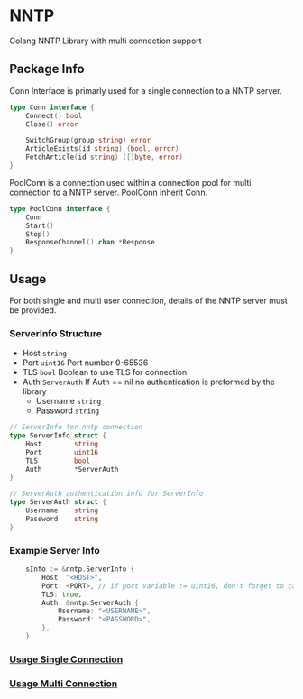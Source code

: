 # NNTP #
Golang NNTP Library with multi connection support

## Package Info ##
Conn Interface is primarly used for a single connection to a NNTP server.
```go
type Conn interface {
    Connect() bool
    Close() error

    SwitchGroup(group string) error
    ArticleExists(id string) (bool, error)
    FetchArticle(id string) ([]byte, error)
}
```

PoolConn is a connection used within a connection pool for multi connection to a NNTP server.
PoolConn inherit Conn.
```go
type PoolConn interface {
    Conn
    Start()
    Stop()
    ResponseChannel() chan *Response
}
```

## Usage ##
For both single and multi user connection, details of the NNTP server must be provided.

### ServerInfo Structure ###
- Host ```string```
- Port ```uint16``` Port number 0-65536
- TLS ```bool``` Boolean to use TLS for connection
- Auth ```ServerAuth``` If Auth == nil no authentication is preformed by the library
  - Username ```string```
  - Password ```string```

```go
// ServerInfo for nntp connection
type ServerInfo struct {
    Host        string
    Port        uint16
    TLS         bool
    Auth        *ServerAuth
}

// ServerAuth authentication info for ServerInfo
type ServerAuth struct {
    Username    string
    Password    string
}
```

### Example Server Info ###
```go
    sInfo := &nntp.ServerInfo {
        Host: "<HOST>",
        Port: <PORT>, // if port variable != uint16, don't forget to cast uint16(port)
        TLS: true,
        Auth: &nntp.ServerAuth {
            Username: "<USERNAME>",
            Password: "<PASSWORD>",
        },
    }
```
  

### [Usage Single Connection](README-SINGLE.md) ###

### [Usage Multi Connection](README-MULTI.md) ###

